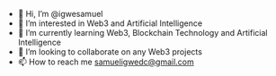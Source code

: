 - 👋 Hi, I’m @igwesamuel
- 👀 I’m interested in Web3 and Artificial Intelligence
- 🌱 I’m currently learning Web3, Blockchain Technology and Artificial Intelligence
- 💞️ I’m looking to collaborate on any Web3 projects
- 📫 How to reach me samueligwedc@gmail.com

<!---
igwesamuel/igwesamuel is a ✨ special ✨ repository because its `README.md` (this file) appears on your GitHub profile.
You can click the Preview link to take a look at your changes.
--->
